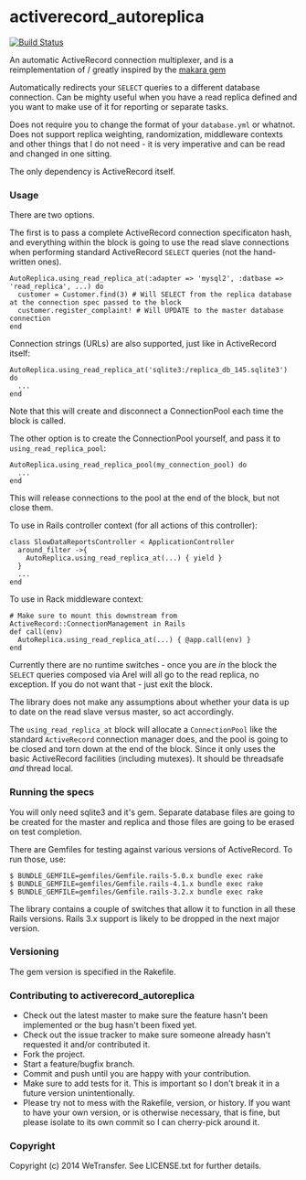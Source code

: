 # activerecord_autoreplica

[![Build Status](https://travis-ci.org/WeTransfer/activerecord_autoreplica.svg)](https://travis-ci.org/WeTransfer/activerecord_autoreplica)

An automatic ActiveRecord connection multiplexer, and is a reimplementation of / greatly inspired by
the [makara gem](https://github.com/taskrabbit/makara)

Automatically redirects your `SELECT` queries to a different database connection. Can be mighty
useful when you have a read replica defined and you want to make use of it for reporting or separate
tasks.

Does not require you to change the format of your `database.yml` or whatnot. Does not support replica weighting,
randomization, middleware contexts and other things that I do not need - it is very imperative and can be read
and changed in one sitting.

The only dependency is ActiveRecord itself.

### Usage

There are two options.

The first is to pass a complete ActiveRecord connection specificaton hash, and
everything within the block is going to use the read slave connections when performing standard
ActiveRecord `SELECT` queries (not the hand-written ones).

    AutoReplica.using_read_replica_at(:adapter => 'mysql2', :datbase => 'read_replica', ...) do
      customer = Customer.find(3) # Will SELECT from the replica database at the connection spec passed to the block
      customer.register_complaint! # Will UPDATE to the master database connection
    end

Connection strings (URLs) are also supported, just like in ActiveRecord itself:

    AutoReplica.using_read_replica_at('sqlite3:/replica_db_145.sqlite3') do
      ...
    end

Note that this will create and disconnect a ConnectionPool each time the block is called.

The other option is to create the ConnectionPool yourself, and pass it to `using_read_replica_pool`:

    AutoReplica.using_read_replica_pool(my_connection_pool) do
      ...
    end

This will release connections to the pool at the end of the block, but not close them.

To use in Rails controller context (for all actions of this controller):

    class SlowDataReportsController < ApplicationController
      around_filter ->{
        AutoReplica.using_read_replica_at(...) { yield }
      }
      ...
    end

To use in Rack middleware context:

    # Make sure to mount this downstream from ActiveRecord::ConnectionManagement in Rails
    def call(env)
      AutoReplica.using_read_replica_at(...) { @app.call(env) }
    end

Currently there are no runtime switches - once you are _in_ the block the `SELECT` queries composed via Arel will
all go to the read replica, no exception. If you do not want that - just exit the block.

The library does not make any assumptions about whether your data is up to date on the read slave versus master, so
act accordingly.

The `using_read_replica_at` block will allocate a `ConnectionPool` like the standard `ActiveRecord` connection
manager does, and the pool is going to be closed and torn down at the end of the block. Since it only uses the basic
ActiveRecord facilities (including mutexes). It should be threadsafe _and_ thread local.

### Running the specs

You will only need sqlite3 and it's gem. Separate database files are going to be created for the master and replica and those
files are going to be erased on test completion.

There are Gemfiles for testing against various versions of ActiveRecord. To run those, use:

    $ BUNDLE_GEMFILE=gemfiles/Gemfile.rails-5.0.x bundle exec rake
    $ BUNDLE_GEMFILE=gemfiles/Gemfile.rails-4.1.x bundle exec rake
    $ BUNDLE_GEMFILE=gemfiles/Gemfile.rails-3.2.x bundle exec rake

The library contains a couple of switches that allow it to function in all these Rails versions.
Rails 3.x support is likely to be dropped in the next major version.

### Versioning

The gem version is specified in the Rakefile.

### Contributing to activerecord_autoreplica

* Check out the latest master to make sure the feature hasn't been implemented or the bug hasn't been fixed yet.
* Check out the issue tracker to make sure someone already hasn't requested it and/or contributed it.
* Fork the project.
* Start a feature/bugfix branch.
* Commit and push until you are happy with your contribution.
* Make sure to add tests for it. This is important so I don't break it in a future version unintentionally.
* Please try not to mess with the Rakefile, version, or history. If you want to have your own version, or is otherwise necessary, that is fine, but please isolate to its own commit so I can cherry-pick around it.

### Copyright

Copyright (c) 2014 WeTransfer. See LICENSE.txt for
further details.

